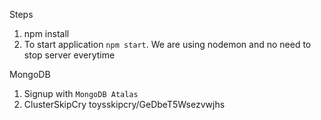 Steps

1. npm install
2. To start application `npm start`. We are using nodemon and no need to stop server everytime



MongoDB
1. Signup with `MongoDB Atalas`
2. ClusterSkipCry
toysskipcry/GeDbeT5Wsezvwjhs